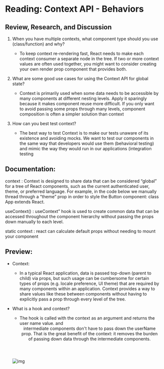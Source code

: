 # Reading: Context API - Behaviors

## Review, Research, and Discussion
1. When you have multiple contexts, what component type should you use (class/function) and why?
    - To keep context re-rendering fast, React needs to make each context consumer a separate node in the tree. If two or more context values are often used together, you might want to consider creating your own render prop component that provides both.

2. What are some good use cases for using the Context API for global state?
    - Context is primarily used when some data needs to be accessible by many components at different nesting levels. Apply it sparingly because it makes component reuse more difficult. If you only want to avoid passing some props through many levels, component composition is often a simpler solution than context
3. How can you best test context?
     - The best way to test Context is to make our tests unaware of its existence and avoiding mocks. We want to test our components in the same way that developers would use them (behavioral testing) and mimic the way they would run in our applications (integration testing

## Documentation:
context
:  Context is designed to share data that can be considered “global” for a tree of React components, such as the current authenticated user, theme, or preferred language. For example, in the code below we manually thread through a “theme” prop in order to style the Button component: class App extends React.


useContext()
:  useContext” hook is used to create common data that can be accessed throughout the component hierarchy without passing the props down manually to each level.

static context
:  react can calculate default props without needing to mount your component

## Preview: 

* Context: 
  - In a typical React application, data is passed top-down (parent to child) via props, but such usage can be cumbersome for certain types of props (e.g. locale preference, UI theme) that are required by many components within an application. Context provides a way to share values like these between components without having to explicitly pass a prop through every level of the tree.

* What is a hook and context?
  - The hook is called with the context as an argument and returns the user name value. <Layout /> and <Header /> intermediate components don't have to pass down the userName prop. That is the great benefit of the context: it removes the burden of passing down data through the intermediate components.

  ![img](https://dmitripavlutin.com/90649ae4bdf379c482ad24e0dd220bc4/react-context-3.svg)
